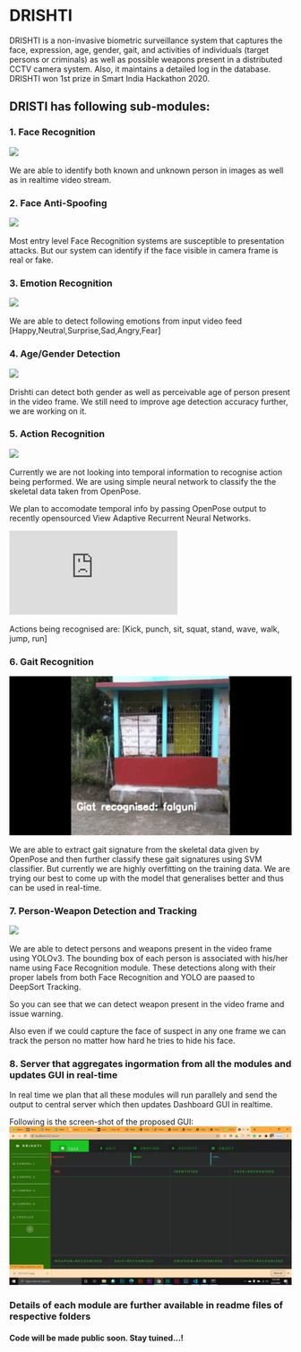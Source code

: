 # DRISHTI

DRISHTI is a non-invasive biometric surveillance system that captures the face, expression, age, gender, gait, and activities of individuals (target persons or criminals) as well as possible weapons present in a distributed CCTV camera system. Also, it maintains a detailed log in the database. DRISHTI won 1st prize in Smart India Hackathon 2020.

## DRISTI has following sub-modules:
### 1. Face Recognition
![](https://github.com/bokey007/DRISHTI-private/blob/main/demo_vids/face%20recognition.gif)

We are able to identify both known and unknown person in images as well as in realtime video stream. 
### 2. Face Anti-Spoofing
![](https://github.com/bokey007/DRISHTI-private/blob/main/demo_vids/anti_spoofing.gif)

Most entry level Face Recognition systems are susceptible to presentation attacks.
But our system can identify if the face visible in camera frame is real or fake.
### 3. Emotion Recognition
![](https://github.com/bokey007/DRISHTI-private/blob/main/demo_vids/emotion_recognition.gif)

We are able to detect following emotions from input video feed
[Happy,Neutral,Surprise,Sad,Angry,Fear]
### 4. Age/Gender Detection
![](https://github.com/bokey007/DRISHTI-private/blob/main/demo_vids/gender_age_detection.gif)

Drishti can detect both gender as well as perceivable age of person present in the video frame. We still need to improve age detection accuracy further, we are working on it. 
### 5. Action Recognition
![](https://github.com/bokey007/DRISHTI-private/blob/main/demo_vids/action%20recognition.gif)

Currently we are not looking into temporal information to recognise action being performed. We are using simple neural network to classify the the skeletal data taken from OpenPose. 

We plan to accomodate temporal info by passing OpenPose output to recently opensourced View Adaptive Recurrent Neural Networks.

![](https://github.com/microsoft/View-Adaptive-Neural-Networks-for-Skeleton-based-Human-Action-Recognition/blob/master/README.md)

Actions being recognised are:
[Kick, punch, sit, squat, stand, wave, walk, jump, run]
### 6. Gait Recognition
![](https://github.com/bokey007/DRISHTI-private/blob/main/demo_vids/gait_recognition.gif)

We are able to extract gait signature from the skeletal data given by OpenPose and then further classify these gait signatures using SVM classifier. But currently we are highly overfitting on the training data. We are trying our best to come up with the model that generalises better and thus can be used in real-time.  
### 7. Person-Weapon Detection and Tracking
![](https://github.com/bokey007/DRISHTI-private/blob/main/demo_vids/object_face_track.gif)

We are able to detect persons and weapons present in the video frame using YOLOv3. The bounding box of each person is associated with his/her name using Face Recognition module. These detections along with their proper labels from both Face Recognition and YOLO are paased to DeepSort Tracking.

So you can see that we can detect weapon present in the video frame and issue warning.

Also even if we could capture the face of suspect in any one frame we can track the person no matter how hard he tries to hide his face. 
### 8. Server that aggregates ingormation from all the modules and updates GUI in real-time

In real time we plan that all these modules will run parallely and send the output to central server which then updates Dashboard GUI in realtime. 

Following is the screen-shot of the proposed GUI:
![Alt text](https://github.com/bokey007/DRISHTI-private/blob/main/demo_vids/gui.png)

### Details of each module are further available in readme files of respective folders 


#### Code will be made public soon. Stay tuined...!




 
